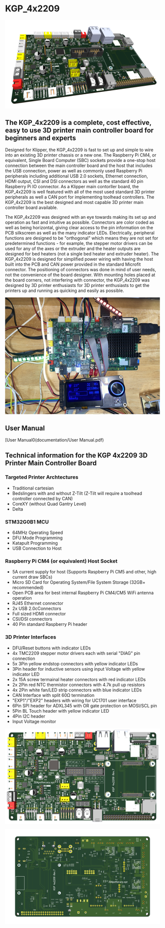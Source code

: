 # KGP_4x2209
![KGP_4x2209 Elevation](https://github.com/3dApothecary-xyz/KGP_4x2209/blob/main/Images/KGP_4x2209-Rev_7-Elevation.png)

## The KGP_4x2209 is a complete, cost effective, easy to use 3D printer main controller board for beginners and experts

Designed for Klipper, the KGP_4x2209 is fast to set up and simple to wire into an existing 3D printer chassis or a new one.  The Raspberry Pi CM4, or equivalent, Single Board Computer (SBC) sockets provide a one-stop host connection between the main controller board and the host that includes the USB connection, power as well as commonly used Raspberry Pi peripherals including additional USB 2.0 sockets, Ethernet connection, HDMI output, CSI and DSI connectors as well as the standard 40 pin Raspberry Pi IO connector.  As a Klipper main contorller board, the KGP_4x2209 is well featured with all of the most used standard 3D printer peripherals as well a CAN port for implementing toolhead controllers.  The KGP_4x2209 is the best designed and most capable 3D printer main controller board available.  

The KGP_4x2209 was designed with an eye towards making its set up and operation as fast and intuitive as possible.  Connectors are color coded as well as being horizontal, giving clear access to the pin information on the PCB silkscreen as well as the many indicator LEDs.  Electrically, peripheral functions are designed to be "orthogonal" which means they are not set for predetermined functions - for example, the stepper motor drivers can be used for any of the axes or the extruder and the heater outputs are designed for bed heaters (not a single bed heater and extruder heater).  The KGP_4x2209 is designed for simplified power wiring with having the host built into the PCB and CAN power provided in the standard Microfit connector.  The positioning of connectors was done in mind of user needs, not the convenience of the board designer.  With mounting holes placed at the board corners, not interfering with connector, the KGP_4x2209 was designed by 3D printer enthusiasts for 3D printer enthusiasts to get the printers up and running as quicking and easily as possible.  

![KGP_4x2209-Operating](https://github.com/3dApothecary-xyz/KGP_4x2209/blob/main/Images/KGP_4x2209-Operating.jpg)

## User Manual

[User Manual0(documentation/User Manual.pdf)

## Technical information for the KGP 4x2209 3D Printer Main Controller Board

### Targeted Printer Archtectures
* Traditional cartesian 
* Bedslingers with and without Z-Tilt (Z-Tilt will require a toolhead controller connected by CAN)
* CoreXY (without Quad Gantry Level)
* Delta

### STM32G0B1 MCU
* 64MHz Operating Speed
* DFU Mode Programming
* Katapult Programming
* USB Connection to Host

### Raspberry Pi CM4 (or equivalent) Host Socket
* 5A current supply for host (Supports Raspberry Pi CM5 and other, high current draw SBCs)
* Micro SD Card for Operating System/File System Storage (32GB+ recommended)
* Open PCB area for best internal Raspberry Pi CM4/CM5 WiFi antenna operation
* RJ45 Ethernet connector
* 2x USB 2.0cConnectors
* Full sized HDMI connector
* CSI/DSI connectors
* 40 Pin standard Raspberry Pi header

### 3D Printer Interfaces
* DFU/Reset buttons with indicator LEDs
* 4x TMC2209 stepper motor drivers each with serial "DIAG" pin connection
* 5x 3Pin yellow endstop connectors with yellow indicator LEDs
* 3Pin header for inductive sensors using input Voltage with yellow indicator LED
* 2x 15A screw termainal heater connectors with red indicator LEDs
* 2x 2Pin red NTC thermistor connectors with 4.7k pull up resistors
* 4x 2Pin white fan/LED strip connectors with blue indicator LEDs
* CAN Interface with split 60Ω termination
* "EXP1"/"EXP2" headers with wiring for UC1701 user interface
* 6Pin SPI header for ADXL345 with OR gate protection on MOSI/SCL pin
* 5Pin BL Touch header with yellow indicator LED
* 4Pin I2C header
* Input Voltage monitor

![KGP_4x2209 Topside](https://github.com/3dApothecary-xyz/KGP_4x2209/blob/main/Images/KGP_4x2209-Rev_7-Topside.png)

![KGP_4x2209 Backside](https://github.com/3dApothecary-xyz/KGP_4x2209/blob/main/Images/KGP_4x2209_Rev_7-Backside.png)

